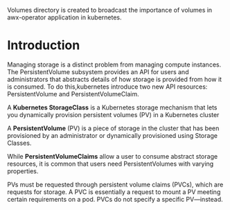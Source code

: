 Volumes directory is created to broadcast the importance of volumes in awx-operator application in kubernetes.

# Introduction

Managing storage is a distinct problem from managing compute instances. The PersistentVolume subsystem provides an API for users and administrators that abstracts details of how storage is provided from how it is consumed.
To do this,kubernetes introduce two new API resources: PersistentVolume and PersistentVolumeClaim.

A **Kubernetes StorageClass** is a Kubernetes storage mechanism that lets you dynamically provision persistent volumes (PV) in a Kubernetes cluster

A **PersistentVolume** (PV) is a piece of storage in the cluster that has been provisioned by an administrator or dynamically provisioned using Storage Classes. 

While **PersistentVolumeClaims** allow a user to consume abstract storage resources, it is common that users need PersistentVolumes with varying properties.

PVs must be requested through persistent volume claims (PVCs), which are requests for storage. A PVC is essentially a request to mount a PV meeting certain requirements on a pod. PVCs do not specify a specific PV—instead.
